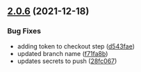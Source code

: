 ## [2.0.6](https://github.com/ThatConference/that.us/compare/v2.0.5...v2.0.6) (2021-12-18)


### Bug Fixes

* adding token to checkout step ([d543fae](https://github.com/ThatConference/that.us/commit/d543fae173b880e6f2e4ce9852057b186d9e6d15))
* updated branch name ([f71fa8b](https://github.com/ThatConference/that.us/commit/f71fa8bd471b0b555a793c024510129795cdc102))
* updates secrets to push ([28fc067](https://github.com/ThatConference/that.us/commit/28fc067f886d5912b8dbd62f9917758c48844920))
